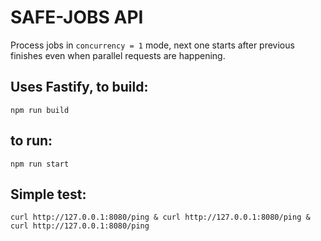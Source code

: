 # SAFE-JOBS API

Process jobs in `concurrency = 1` mode, next one starts after previous finishes even when parallel requests are happening.

## Uses Fastify, to build:
```
npm run build
```
## to run:
```
npm run start
```

## Simple test:
```
curl http://127.0.0.1:8080/ping & curl http://127.0.0.1:8080/ping & curl http://127.0.0.1:8080/ping
```
